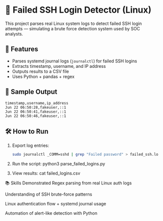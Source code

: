 # 🔐 Failed SSH Login Detector (Linux)

This project parses real Linux system logs to detect failed SSH login attempts — simulating a brute force detection system used by SOC analysts.

## 🚀 Features
- Parses systemd journal logs (`journalctl`) for failed SSH logins
- Extracts timestamp, username, and IP address
- Outputs results to a CSV file
- Uses Python + pandas + regex

## 🧪 Sample Output
```
timestamp,username,ip_address
Jun 22 06:50:28,fakeuser,::1
Jun 22 06:50:41,fakeuser,::1
Jun 22 06:50:46,fakeuser,::1
```
## 🛠️ How to Run
1. Export log entries:
   ```bash
   sudo journalctl _COMM=sshd | grep "Failed password" > failed_ssh.log

2. Run the script:
python3 parse_failed_logins.py

3. View results:
cat failed_logins.csv


📚 Skills Demonstrated
Regex parsing from real Linux auth logs

Understanding of SSH brute-force patterns

Linux authentication flow + systemd journal usage

Automation of alert-like detection with Python



